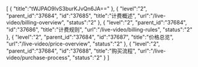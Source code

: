 [
	{
		"title":"tWJPAO9lvS3burKJvQn6JA=="
	},
	{
		"level":"2",
		"parent_id":"37684",
		"id":"37685",
		"title":"计费概述",
		"url":"/live-video/billing-overview",
		"status":"2"
	},
	{
		"level":"2",
		"parent_id":"37684",
		"id":"37686",
		"title":"计费规则",
		"url":"/live-video/billing-rules",
		"status":"2"
	},
	{
		"level":"2",
		"parent_id":"37684",
		"id":"37687",
		"title":"价格总览",
		"url":"/live-video/price-overview",
		"status":"2"
	},
	{
		"level":"2",
		"parent_id":"37684",
		"id":"37688",
		"title":"购买流程",
		"url":"/live-video/purchase-process",
		"status":"2"
	}
]